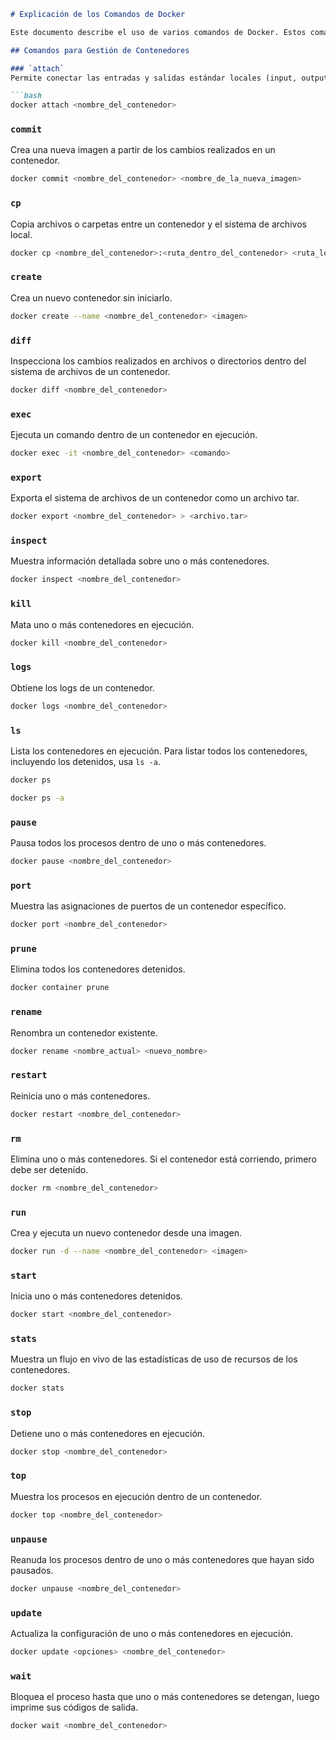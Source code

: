```markdown
# Explicación de los Comandos de Docker

Este documento describe el uso de varios comandos de Docker. Estos comandos permiten interactuar y gestionar contenedores en diferentes estados, desde la creación y ejecución hasta el monitoreo y eliminación.

## Comandos para Gestión de Contenedores

### `attach`
Permite conectar las entradas y salidas estándar locales (input, output y error) a un contenedor que está en ejecución.

```bash
docker attach <nombre_del_contenedor>
```

### `commit`
Crea una nueva imagen a partir de los cambios realizados en un contenedor.

```bash
docker commit <nombre_del_contenedor> <nombre_de_la_nueva_imagen>
```

### `cp`
Copia archivos o carpetas entre un contenedor y el sistema de archivos local.

```bash
docker cp <nombre_del_contenedor>:<ruta_dentro_del_contenedor> <ruta_local>
```

### `create`
Crea un nuevo contenedor sin iniciarlo.

```bash
docker create --name <nombre_del_contenedor> <imagen>
```

### `diff`
Inspecciona los cambios realizados en archivos o directorios dentro del sistema de archivos de un contenedor.

```bash
docker diff <nombre_del_contenedor>
```

### `exec`
Ejecuta un comando dentro de un contenedor en ejecución.

```bash
docker exec -it <nombre_del_contenedor> <comando>
```

### `export`
Exporta el sistema de archivos de un contenedor como un archivo tar.

```bash
docker export <nombre_del_contenedor> > <archivo.tar>
```

### `inspect`
Muestra información detallada sobre uno o más contenedores.

```bash
docker inspect <nombre_del_contenedor>
```

### `kill`
Mata uno o más contenedores en ejecución.

```bash
docker kill <nombre_del_contenedor>
```

### `logs`
Obtiene los logs de un contenedor.

```bash
docker logs <nombre_del_contenedor>
```

### `ls`
Lista los contenedores en ejecución. Para listar todos los contenedores, incluyendo los detenidos, usa `ls -a`.

```bash
docker ps
```

```bash
docker ps -a
```

### `pause`
Pausa todos los procesos dentro de uno o más contenedores.

```bash
docker pause <nombre_del_contenedor>
```

### `port`
Muestra las asignaciones de puertos de un contenedor específico.

```bash
docker port <nombre_del_contenedor>
```

### `prune`
Elimina todos los contenedores detenidos.

```bash
docker container prune
```

### `rename`
Renombra un contenedor existente.

```bash
docker rename <nombre_actual> <nuevo_nombre>
```

### `restart`
Reinicia uno o más contenedores.

```bash
docker restart <nombre_del_contenedor>
```

### `rm`
Elimina uno o más contenedores. Si el contenedor está corriendo, primero debe ser detenido.

```bash
docker rm <nombre_del_contenedor>
```

### `run`
Crea y ejecuta un nuevo contenedor desde una imagen.

```bash
docker run -d --name <nombre_del_contenedor> <imagen>
```

### `start`
Inicia uno o más contenedores detenidos.

```bash
docker start <nombre_del_contenedor>
```

### `stats`
Muestra un flujo en vivo de las estadísticas de uso de recursos de los contenedores.

```bash
docker stats
```

### `stop`
Detiene uno o más contenedores en ejecución.

```bash
docker stop <nombre_del_contenedor>
```

### `top`
Muestra los procesos en ejecución dentro de un contenedor.

```bash
docker top <nombre_del_contenedor>
```

### `unpause`
Reanuda los procesos dentro de uno o más contenedores que hayan sido pausados.

```bash
docker unpause <nombre_del_contenedor>
```

### `update`
Actualiza la configuración de uno o más contenedores en ejecución.

```bash
docker update <opciones> <nombre_del_contenedor>
```

### `wait`
Bloquea el proceso hasta que uno o más contenedores se detengan, luego imprime sus códigos de salida.

```bash
docker wait <nombre_del_contenedor>
```
